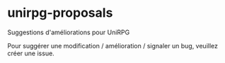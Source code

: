 # unirpg-proposals
Suggestions d'améliorations pour UniRPG

Pour suggérer une modification / amélioration / signaler un bug, veuillez créer une issue.
